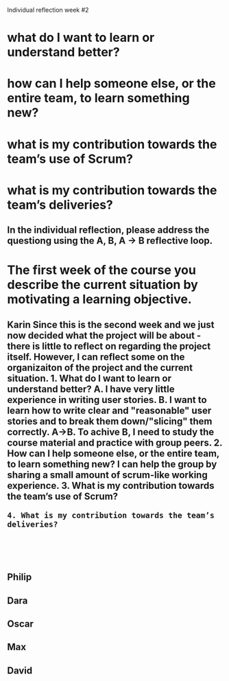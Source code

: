 Individual reflection week #2


<h1>what do I want to learn or understand better?</h>
<h1>how can I help someone else, or the entire team, to learn something new?</h>
<h1>what is my contribution towards the team’s use of Scrum?</h>
<h1>what is my contribution towards the team’s deliveries?</h>
<br>
<h2>In the individual reflection, please address the questiong using the A, B, A -> B reflective loop.</h>
<br>
<h1>The first week of the course you describe the current situation by motivating a learning objective.</h>
<br>
<h2>Karin</h> 
    Since this is the second week and we just now decided what the project will be about - there is little to reflect on regarding the project itself. However, I can reflect some on the organizaiton of the project and the current situation. 
    1. What do I want to learn or understand better?
        A. I have very little experience in writing user stories.
        B. I want to learn how to write clear and "reasonable" user stories and to break them down/"slicing" them correctly.
        A->B. To achive B, I need to study the course material and practice with group peers.
    2. How can I help someone else, or the entire team, to learn something new?
        I can help the group by sharing a small amount of scrum-like working experience.
    3. What is my contribution towards the team’s use of Scrum?
        
    4. What is my contribution towards the team’s deliveries?
<br>
<br>
<h2>Philip</h>
<br>
<h2>Dara</h>
<br>
<h2>Oscar</h>
<br>
<h2>Max</h>
<br>
<h2>David</h>
<br>

